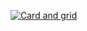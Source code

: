 
[![Card and grid ](https://www.gravatar.com/avatar/53658ef70b7c2235b740547675773030?d=https://repl.it/public/images/evalbot/evalbot_18.png&s=256)](https://replit.com/@luminousbinary/carded?v=1)
